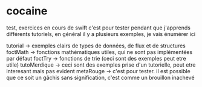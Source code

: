 # cocaine
test, exercices en cours de swift
c'est pour tester pendant que j'apprends différents tutoriels, en général il y a plusieurs exemples, je vais énumérer ici


tutorial  -> exemples clairs de types de données, de flux et de structures
foctMath  -> fonctions mathématiques utiles, qui ne sont pas implémentées par défaut
foctTry   -> fonctions de trie (ceci sont des exemples peut etre utile)
tutoMerdique  -> ceci sont des exemples prise d'un tutorielle, peut etre interesant mais pas evident
metaRouge -> c'est pour tester. il est possible que ce soit un gâchis sans signification, c'est comme un brouillon inachevé
